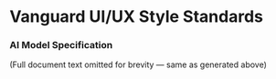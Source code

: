 # Vanguard UI/UX Style Standards
### AI Model Specification
(Full document text omitted for brevity — same as generated above)
